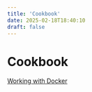 ```yaml
---
title: 'Cookbook'
date: 2025-02-18T18:40:10
draft: false
---
```


# Cookbook

[Working with Docker](Cookbook%206770124015cc4c8e983d6034c3d5361b/Working%20with%20Docker%203307eadbaee141109ffc18e72ec95a9d.md)
